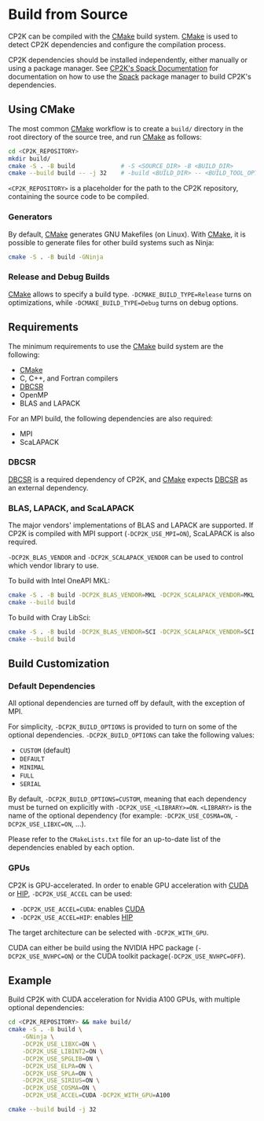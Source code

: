 # Build from Source

CP2K can be compiled with the [CMake] build system. [CMake] is used to detect CP2K dependencies and
configure the compilation process.

CP2K dependencies should be installed independently, either manually or using a package manager. See
[CP2K's Spack Documentation] for documentation on how to use the [Spack] package manager to build
CP2K's dependencies.

## Using CMake

The most common [CMake] workflow is to create a `build/` directory in the root directory of the
source tree, and run [CMake] as follows:

```bash
cd <CP2K_REPOSITORY>
mkdir build/
cmake -S . -B build             # -S <SOURCE_DIR> -B <BUILD_DIR>
cmake --build build -- -j 32    # -build <BUILD_DIR> -- <BUILD_TOOL_OPTIONS>
```

`<CP2K_REPOSITORY>` is a placeholder for the path to the CP2K repository, containing the source code
to be compiled.

### Generators

By default, [CMake] generates GNU Makefiles (on Linux). With [CMake], it is possible to generate
files for other build systems such as Ninja:

```bash
cmake -S . -B build -GNinja 
```

### Release and Debug Builds

[CMake] allows to specify a build type. `-DCMAKE_BUILD_TYPE=Release` turns on optimizations, while
`-DCMAKE_BUILD_TYPE=Debug` turns on debug options.

## Requirements

The minimum requirements to use the [CMake] build system are the following:

- [CMake]
- C, C++, and Fortran compilers
- [DBCSR]
- OpenMP
- BLAS and LAPACK

For an MPI build, the following dependencies are also required:

- MPI
- ScaLAPACK

### DBCSR

[DBCSR] is a required dependency of CP2K, and [CMake] expects [DBCSR] as an external dependency.

### BLAS, LAPACK, and ScaLAPACK

The major vendors' implementations of BLAS and LAPACK are supported. If CP2K is compiled with MPI
support (`-DCP2K_USE_MPI=ON`), ScaLAPACK is also required.

`-DCP2K_BLAS_VENDOR` and `-DCP2K_SCALAPACK_VENDOR` can be used to control which vendor library to
use.

To build with Intel OneAPI MKL:

```bash
cmake -S . -B build -DCP2K_BLAS_VENDOR=MKL -DCP2K_SCALAPACK_VENDOR=MKL
cmake --build build
```

To build with Cray LibSci:

```bash
cmake -S . -B build -DCP2K_BLAS_VENDOR=SCI -DCP2K_SCALAPACK_VENDOR=SCI
cmake --build build
```

## Build Customization

### Default Dependencies

All optional dependencies are turned off by default, with the exception of MPI.

For simplicity, `-DCP2K_BUILD_OPTIONS` is provided to turn on some of the optional dependencies.
`-DCP2K_BUILD_OPTIONS` can take the following values:

- `CUSTOM` (default)
- `DEFAULT`
- `MINIMAL`
- `FULL`
- `SERIAL`

By default, `-DCP2K_BUILD_OPTIONS=CUSTOM`, meaning that each dependency must be turned on explicitly
with `-DCP2K_USE_<LIBRARY>=ON`. `<LIBRARY>` is the name of the optional dependency (for example:
`-DCP2K_USE_COSMA=ON`, `-DCP2K_USE_LIBXC=ON`, ...).

Please refer to the `CMakeLists.txt` file for an up-to-date list of the dependencies enabled by each
option.

### GPUs

CP2K is GPU-accelerated. In order to enable GPU acceleration with [CUDA] or [HIP],
`-DCP2K_USE_ACCEL` can be used:

- `-DCP2K_USE_ACCEL=CUDA`: enables [CUDA]
- `-DCP2K_USE_ACCEL=HIP`: enables [HIP]

The target architecture can be selected with `-DCP2K_WITH_GPU`.

CUDA can either be build using the NVIDIA HPC package (`-DCP2K_USE_NVHPC=ON`) or the CUDA toolkit
package(`-DCP2K_USE_NVHPC=OFF`).

## Example

Build CP2K with CUDA acceleration for Nvidia A100 GPUs, with multiple optional dependencies:

```bash
cd <CP2K_REPOSITORY> && make build/
cmake -S . -B build \
    -GNinja \
    -DCP2K_USE_LIBXC=ON \
    -DCP2K_USE_LIBINT2=ON \
    -DCP2K_USE_SPGLIB=ON \
    -DCP2K_USE_ELPA=ON \
    -DCP2K_USE_SPLA=ON \
    -DCP2K_USE_SIRIUS=ON \
    -DCP2K_USE_COSMA=ON \
    -DCP2K_USE_ACCEL=CUDA -DCP2K_WITH_GPU=A100

cmake --build build -j 32
```

[cmake]: https://cmake.org
[cp2k's spack documentation]: https://packages.spack.io/package.html?name=cp2k
[cuda]: https://developer.nvidia.com/cuda-toolkit
[dbcsr]: https://cp2k.github.io/dbcsr/develop/
[hip]: https://rocm.docs.amd.com/projects/HIP/en/latest/
[spack]: https://spack.readthedocs.io/en/latest/
